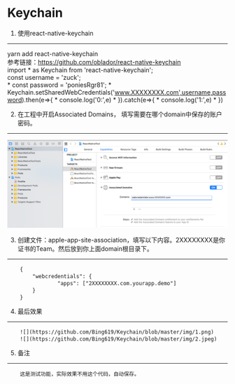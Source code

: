 Keychain
====

1. 使用react-native-keychain
-------
yarn add react-native-keychain            
参考链接：https://github.com/oblador/react-native-keychain          
import * as Keychain from 'react-native-keychain';             
const username = 'zuck';           
        * const password = 'poniesRgr81';
        * Keychain.setSharedWebCredentials('www.XXXXXXXX.com',username,password).then(e=>{
        *     console.log('0:',e)
        * }).catch(e=>{
        *     console.log('1:',e)
        * })
    

2. 在工程中开启Associated Domains， 填写需要在哪个domain中保存的账户密码。
-------
![](https://github.com/Bing619/Keychain/blob/master/img/Domains.png)  

3. 创建文件：apple-app-site-association，填写以下内容。2XXXXXXXX是你证书的Team。然后放到你上面domain根目录下。
-------
        {
            "webcredentials": {
                    "apps": ["2XXXXXXXX.com.yourapp.demo"]
            }
        }

4. 最后效果
-------
        ![](https://github.com/Bing619/Keychain/blob/master/img/1.png)  
        ![](https://github.com/Bing619/Keychain/blob/master/img/2.jpeg)  

5. 备注
-------
        这是测试功能，实际效果不用这个代码，自动保存。
